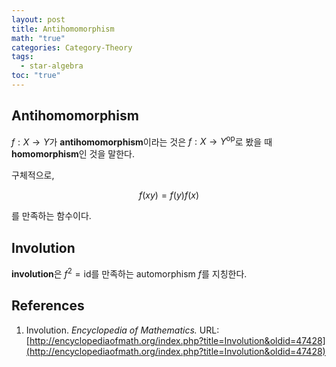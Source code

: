 ```yaml
---
layout: post
title: Antihomomorphism
math: "true"
categories: Category-Theory
tags:
  - star-algebra
toc: "true"
---
```

## Antihomomorphism

${ f:X \to Y }$가 **antihomomorphism**이라는 것은 ${ f: X \to Y^{\mathrm{op}} }$로 봤을 때 **homomorphism**인 것을 말한다.

구체적으로,

$$ f(xy) = f(y)f(x) $$

를 만족하는 함수이다.

## Involution

**involution**은 ${ f^{2}=\mathrm{id} }$를 만족하는 automorphism ${ f }$를 지칭한다.


## References

1. Involution. _Encyclopedia of Mathematics._ URL: [http://encyclopediaofmath.org/index.php?title=Involution&oldid=47428](http://encyclopediaofmath.org/index.php?title=Involution&oldid=47428)
